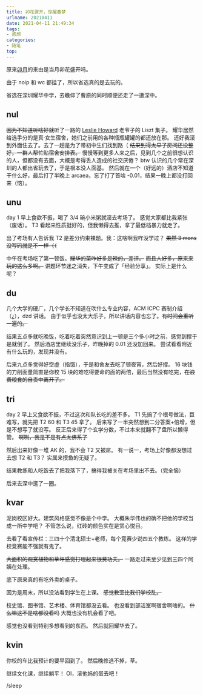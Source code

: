 ```yaml
---
title: 卯花骤开，惊醒春梦
urlname: 20210411
date: 2021-04-11 21:49:34
tags:
- 感想
categories:
- 随笔
top:
---
```


原来[卯月](https://ja.wikipedia.org/wiki/4月_(旧暦))的来由是当月卯花盛开吗。

由于 noip 和 wc 都挂了，所以省选真的是去玩的。

省选在深圳耀华中学，去瞻仰了曹原的同时顺便还走了一遭深中。

<!-- more -->

## nul

~~因为不知道听啥好就~~听了一路的 [Leslie Howard](https://en.wikipedia.org/wiki/Leslie_Howard_(musician)) 老爷子的 Liszt 集子。
耀华居然给选手分的是真·女生宿舍，她们之前用的各种瓶瓶罐罐的都还放在那。
还好我滚到外面住去了。去了一趟是为了带初中生们找到路（
~~结果到得太早了房间还没整好，一群人帮忙贴宿舍安排表。~~
慢慢等到更多人来之后，见到几个之前很想认识的人，但都没有去面，大概是考得丢人造成的社交厌倦？
btw 认识的几个常在深圳的人都出省玩去了，于是根本没人面基。
然后就在一个（好远的）酒店不知道干什么好，最后打了半晚上 arcaea，忘了打了首啥 -0.01，结果一晚上都没打回来（恼）。

## unu

day 1 早上食欲不振，喝了 3/4 碗小米粥就滚去考场了。
感觉大家都比我紧张（废话）。
T3 看起来性质挺好的，但我懒得去推，拿了最低档暴力就走了。

出了考场有人告诉我 T2 是差分约束裸题。我：这啥啊我咋没学过？
~~果然 3 mons 没写码就是不一样（（~~

中午在考场吃了第一顿饭。~~耀华的菜咋好多是辣的，差评。~~
~~而且人好多，原来来玩的这么多啊。~~
讲题环节迷之消失，下午变成了「经验分享」。
实际上是什么呢？

## du

几个大学的硬广，几个学长不知道在吹什么专业内容，ACM ICPC 赛制介绍（¿），dzd 讲话。
由于似乎也没太大乐子，所以讲话内容也忘了。~~有时间会重听一遍的。~~

结果五点多就吃晚饭，吃着吃着突然意识到上一顿是三个多小时之前，感觉到撑于是就倒了。
然后酒店里继续没乐子，昨晚掉的 0.01 还没加回来。
尝试看看附近有什么玩的，发现并没有。

后来九点多觉得好空虚（指饿），于是和舍友去吃了顿夜宵，然后好撑。
16 块钱的刀削面量简直是你校 15 块的难吃得要命的面的两倍，最后当然没有吃完，~~在浪费粮食的自责中离开了。~~

## tri

day 2 早上又食欲不振，不过这次和队长吃的差不多。
T1 先搞了个根号做法，巨难写，就先把 T2 60 和 T3 45 拿了。
后来写了一半突然想到二分答案+倍增，但是不想写了就没写。
反正后来得了个玄学分数，不过本来就翻不了盘所以懒得管。
~~啊咧，我是不是有点太佛系了~~

然后出来好像一堆 AK 的，我不会 T2 又被屌。
有一说一，考场上好像都没想过去想 T2 和 T3？
实属来摸鱼的无疑了。

结果教练和人吃饭去了把我落下了，搞得我被关在考场里出不去。（完全恼）

后来去深中逛了一圈。

## kvar

泥岗校区好大。建筑风格感觉不像是个中学。
大概朱华伟也的确不把他的学校当成一所中学吧？
不管怎么说，红砖的颜色实在是赏心悦目。

去看了看宣传栏：三四十个清北硕士+老师，每个竞赛少说四五个教练。
这样的学校竞赛能不强就有鬼了。

~~大面积的观赏植物和草坪感觉打理起来很费功夫。~~
一路走过来至少见到三四个阿姨在处理。

底下原来真的有吃外卖的桌子。

因为是周末，所以没法看到学生在上课。
~~感觉教室比我们学校乱。~~

校史馆、图书馆、艺术楼、体育馆都没去看。
也没看到部活室啊宿舍啊啥的。
~~什么嘛这不是啥都没看吗~~
大概也没有机会看了吧。

感觉也没看到特别多想看到的东西。
然后就回耀华去了。

## kvin

你校的车比我预计的要早回到了。
然后晚修逃不掉，草。

继续文化课，继续躺平！
OI，滚他妈的蛋去吧！

/sleep
